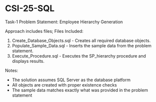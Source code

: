 # CSI-25-SQL
 Task-1
 Problem Statement: Employee Hierarchy Generation

Approach includes files;
Files Included:
1. Create_Database_Objects.sql - Creates all required database objects.
2. Populate_Sample_Data.sql - Inserts the sample data from the problem statement.
3. Execute_Procedure.sql - Executes the SP_hierarchy procedure and displays results.

Notes:
- The solution assumes SQL Server as the database platform
- All objects are created with proper existence checks
- The sample data matches exactly what was provided in the problem statement
